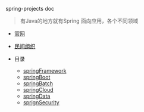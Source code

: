 spring-projects doc
> 有Java的地方就有Spring
> 面向应用，各个不同领域

- [官网](http://spring.io/)
- [民间组织](http://spring4all.com/)

- 目录
    - [springFramework](springFramework/README.md)
    - [springBoot](springBoot/README.md)
    - [springBatch](springBatch/README.md)
    - [springCloud](springCloud/README.md)
    - [springData](springData/README.md)
    - [sprignSecurity](sprignSecurity/README.md)